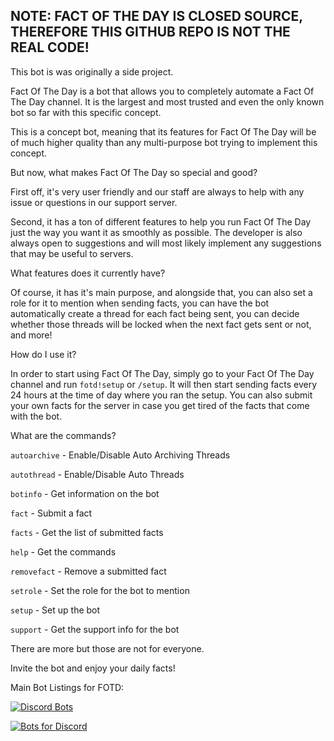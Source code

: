 ## **NOTE: FACT OF THE DAY IS CLOSED SOURCE, THEREFORE THIS GITHUB REPO IS NOT THE REAL CODE!**

This bot is was originally a side project.


Fact Of The Day is a bot that allows you to completely automate a Fact Of The Day channel. It is the largest and most trusted and even the only known bot so far with this specific concept.

This is a concept bot, meaning that its features for Fact Of The Day will be of much higher quality than any multi-purpose bot trying to implement this concept.



But now, what makes Fact Of The Day so special and good?

First off, it's very user friendly and our staff are always to help with any issue or questions in our support server.

Second, it has a ton of different features to help you run Fact Of The Day just the way you want it as smoothly as possible. The developer is also always open to suggestions and will most likely implement any suggestions that may be useful to servers.


What features does it currently have?

Of course, it has it's main purpose, and alongside that, you can also set a role for it to mention when sending facts, you can have the bot automatically create a thread for each fact being sent, you can decide whether those threads will be locked when the next fact gets sent or not, and more!


How do I use it?

In order to start using Fact Of The Day, simply go to your Fact Of The Day channel and run `fotd!setup` or `/setup`. It will then start sending facts every 24 hours at the time of day where you ran the setup. You can also submit your own facts for the server in case you get tired of the facts that come with the bot.


What are the commands?

`autoarchive` - Enable/Disable Auto Archiving Threads

`autothread` - Enable/Disable Auto Threads

`botinfo` - Get information on the bot

`fact` - Submit a fact

`facts` - Get the list of submitted facts

`help` - Get the commands

`removefact` - Remove a submitted fact

`setrole` - Set the role for the bot to mention

`setup` - Set up the bot

`support` - Get the support info for the bot

There are more but those are not for everyone.


Invite the bot and enjoy your daily facts!



Main Bot Listings for FOTD:

[![Discord Bots](https://top.gg/api/widget/690829074465292329.svg)](https://top.gg/bot/690829074465292329)

[![Bots for Discord](https://discords.com/bots/api/bot/690829074465292329/widget)](https://discords.com/bots/bots/690829074465292329)